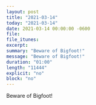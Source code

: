 ```yaml
---
layout: post
title: "2021-03-14"
today: "2021-03-14"
date: 2021-03-14 00:00:00 -0600
file:
file_itunes:
excerpt:
summary: "Beware of Bigfoot!"
message: "Beware of Bigfoot!"
duration: "01:00"
length: "11444"
explicit: "no"
block: "no"
---
```

Beware of Bigfoot!

